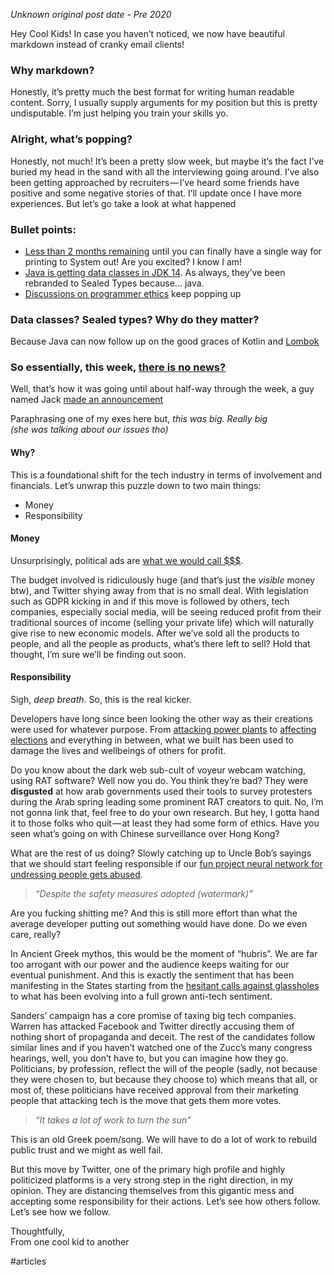 _Unknown original post date - Pre 2020_

Hey Cool Kids! In case you haven’t noticed, we now have beautiful markdown instead of cranky email clients!

### Why markdown?

Honestly, it’s pretty much the best format for writing human readable content. Sorry, I usually supply arguments for my position but this is pretty undisputable. I’m just helping you train your skills yo.

### Alright, what’s popping?

Honestly, not much! It’s been a pretty slow week, but maybe it’s the fact I’ve buried my head in the sand with all the interviewing going around. I’ve also been getting approached by recruiters — I’ve heard some friends have positive and some negative stories of that. I’ll update once I have more experiences. But let’s go take a look at what happened

### Bullet points:

-   [Less than 2 months remaining](https://pythonclock.org/) until you can finally have a single way for printing to System out! Are you excited? I know I am!
-   [Java is getting data classes in JDK 14](https://twitter.com/rafaelcodes/status/1190027436383260673). As always, they’ve been rebranded to Sealed Types because… java.
-   [Discussions on programmer ethics](https://twitter.com/unclebobmartin/status/1188077201960255488) keep popping up

### Data classes? Sealed types? Why do they matter?

Because Java can now follow up on the good graces of Kotlin and [Lombok](https://projectlombok.org/)

### So essentially, this week, [there is no news?](https://www.reddit.com/r/AskHistorians/comments/757q0q/on_18_april_1930_the_bbc_announced_that_there_is/do44od0?utm_source=share&utm_medium=web2x)

Well, that’s how it was going until about half-way through the week, a guy named Jack [made an announcement](https://twitter.com/jack/status/1189634360472829952)

Paraphrasing one of my exes here but, _this was big. Really big   
(she was talking about our issues tho)_

#### Why?

This is a foundational shift for the tech industry in terms of involvement and financials. Let’s unwrap this puzzle down to two main things:

-   Money
-   Responsibility

#### Money

Unsurprisingly, political ads are [what we would call $$$](https://www.wsj.com/articles/political-ad-spending-will-approach-10-billion-in-2020-new-forecast-predicts-11559642400).

The budget involved is ridiculously huge (and that’s just the _visible_ money btw), and Twitter shying away from that is no small deal. With legislation such as GDPR kicking in and if this move is followed by others, tech companies, especially social media, will be seeing reduced profit from their traditional sources of income (selling your private life) which will naturally give rise to new economic models. After we’ve sold all the products to people, and all the people as products, what’s there left to sell? Hold that thought, I’m sure we’ll be finding out soon.

#### Responsibility

Sigh, _deep breath_. So, this is the real kicker.

Developers have long since been looking the other way as their creations were used for whatever purpose. From [attacking power plants](https://en.wikipedia.org/wiki/Stuxnet) to [affecting elections](https://www.youtube.com/watch?v=OQSMr-3GGvQ) and everything in between, what we built has been used to damage the lives and wellbeings of others for profit.

Do you know about the dark web sub-cult of voyeur webcam watching, using RAT software? Well now you do. You think they’re bad? They were **disgusted** at how arab governments used their tools to survey protesters during the Arab spring leading some prominent RAT creators to quit. No, I’m not gonna link that, feel free to do your own research. But hey, I gotta hand it to those folks who quit — at least they had some form of ethics. Have you seen what’s going on with Chinese surveillance over Hong Kong?

What are the rest of us doing? Slowly catching up to Uncle Bob’s sayings that we should start feeling responsible if our [fun project neural network for undressing people gets abused](https://twitter.com/deepnudeapp/status/1144307316231200768/photo/1).

> _“Despite the safety measures adopted (watermark)”_

Are you fucking shitting me? And this is still more effort than what the average developer putting out something would have done. Do we even care, really?

In Ancient Greek mythos, this would be the moment of “hubris”. We are far too arrogant with our power and the audience keeps waiting for our eventual punishment. And this is exactly the sentiment that has been manifesting in the States starting from the [hesitant calls against glassholes](https://nypost.com/2014/07/14/is-google-glass-cool-or-just-plain-creepy/) to what has been evolving into a full grown anti-tech sentiment.

Sanders’ campaign has a core promise of taxing big tech companies. Warren has attacked Facebook and Twitter directly accusing them of nothing short of propaganda and deceit. The rest of the candidates follow similar lines and if you haven’t watched one of the Zucc’s many congress hearings, well, you don’t have to, but you can imagine how they go. Politicians, by profession, reflect the will of the people (sadly, not because they were chosen to, but because they choose to) which means that all, or most of, these politicians have received approval from their marketing people that attacking tech is the move that gets them more votes.

> _“It takes a lot of work to turn the sun”_

This is an old Greek poem/song. We will have to do a lot of work to rebuild public trust and we might as well fail.

But this move by Twitter, one of the primary high profile and highly politicized platforms is a very strong step in the right direction, in my opinion. They are distancing themselves from this gigantic mess and accepting some responsibility for their actions. Let’s see how others follow. Let’s see how we follow.

Thoughtfully,  
From one cool kid to another

#articles 
